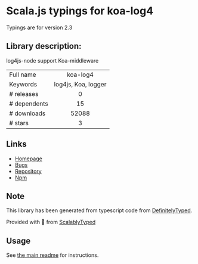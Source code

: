 
# Scala.js typings for koa-log4

Typings are for version 2.3

## Library description:
log4js-node support Koa-middleware

|                    |                 |
| ------------------ | :-------------: |
| Full name          | koa-log4 |
| Keywords           | log4js, Koa, logger |
| # releases         | 0 |
| # dependents       | 15 |
| # downloads        | 52088 |
| # stars            | 3 |

## Links
- [Homepage](https://github.com/dominhhai/koa-log4js#readme)
- [Bugs](https://github.com/dominhhai/koa-log4js/issues)
- [Repository](https://github.com/dominhhai/koa-log4js)
- [Npm](https://www.npmjs.com/package/koa-log4)
    


## Note
This library has been generated from typescript code from [DefinitelyTyped](https://definitelytyped.org).

Provided with :purple_heart: from [ScalablyTyped](https://github.com/oyvindberg/ScalablyTyped)

## Usage
See [the main readme](../../readme.md) for instructions.


